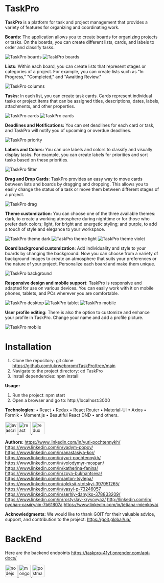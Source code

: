  # TaskPro

**TaskPro** is a platform for task and project management that provides a variety of features for organizing and coordinating work. 

**Boards:** The application allows you to create boards for organizing projects or tasks. On the boards, you can create different lists, cards, and labels to order and classify tasks. 
 
![TaskPro boards](./src/images/readmeImages/2023-07-04101008.png)
![TaskPro boards](./src/images/readmeImages/2023-07-04115653.png)

**Lists:** Within each board, you can create lists that represent stages or categories of a project. For example, you can create lists such as "In Progress," "Completed," and "Awaiting Review." 

![TaskPro columns](./src/images/readmeImages/2023-07-04101344.png)

**Tasks:** In each list, you can create task cards. Cards represent individual tasks or project items that can be assigned titles, descriptions, dates, labels, attachments, and other properties.

![TaskPro cards](./src/images/readmeImages/2023-07-04113041.png)
![TaskPro cards](./src/images/readmeImages/2023-07-04113149.png)

**Deadlines and Notifications:** You can set deadlines for each card or task, and TaskPro will notify you of upcoming or overdue deadlines.

![TaskPro priority](./src/images/readmeImages/2023-07-04113119.png)
 
**Labels and Colors:** You can use labels and colors to classify and visually display tasks. For example, you can create labels for priorities and sort tasks based on these priorities.

![TaskPro filter](./src/images/readmeImages/2023-07-04113119.png)
 
**Drag and Drop Cards:** TaskPro provides an easy way to move cards between lists and boards by dragging and dropping. This allows you to easily change the status of a task or move them between different stages of a project.

![TaskPro drag](./src/images/readmeImages/2023-07-04113349.png)
 
**Theme customization:** You can choose one of the three available themes: dark, to create a working atmosphere during nighttime or for those who prefer dark colors; light, for bright and energetic styling; and purple, to add a touch of style and elegance to your workspace.

![TaskPro theme dark](./src/images/readmeImages/2023-07-04173901.png)
![TaskPro theme light](./src/images/readmeImages/2023-07-04173958.png)
![TaskPro theme violet](./src/images/readmeImages/2023-07-04174046.png)

**Board background customization:** Add individuality and style to your boards by changing the background. Now you can choose from a variety of background images to create an atmosphere that suits your preferences or the nature of your project. Personalize each board and make them unique.

![TaskPro background](./src/images/readmeImages/2023-07-04174130.png)
 
**Responsive design and mobile support:** TaskPro is responsive and adapted for use on various devices. You can easily work with it on mobile phones, tablets, and PCs wherever you are comfortable.

![TaskPro desktop](./src/images/readmeImages/2023-07-04234125.png)
![TaskPro tablet](./src/images/readmeImages/2023-07-04174306.png)
![TaskPro mobile](./src/images/readmeImages/2023-07-04174409.png)
    
**User profile editing:** There is also the option to customize and enhance your profile in TaskPro. Change your name and add a profile picture. 

![TaskPro mobile](./src/images/readmeImages/2023-07-04174539.png)

 # Installation
1. Clone the repository: git clone https://github.com/ukrwebprom/TaskPro/tree/main 
2. Navigate to the project directory: cd TaskPro 
3. Install dependencies: npm install

**Usage:**
1. Run the project: npm start 
2. Open a browser and go to: http://localhost:3000

**Technologies:**
•	React
•	Redux
•	React Router
•	Material-UI
•	Axios
•	Formik
•	Moment.js
•	Beautiful React DND
•	and others.
<p align="left"> <a href="https://developer.mozilla.org/en-US/docs/Web/JavaScript" target="_blank" rel="noreferrer"> <img src="https://raw.githubusercontent.com/devicons/devicon/master/icons/javascript/javascript-original.svg" alt="javascript" width="40" height="40"/> </a> 
<a href="https://reactjs.org/" target="_blank" rel="noreferrer"> <img src="https://raw.githubusercontent.com/devicons/devicon/master/icons/react/react-original-wordmark.svg" alt="react" width="40" height="40"/> </a> 
<a href="https://redux.js.org" target="_blank" rel="noreferrer"> <img src="https://raw.githubusercontent.com/devicons/devicon/master/icons/redux/redux-original.svg" alt="redux" width="40" height="40"/> </a> </p>

**Authors:**
https://www.linkedin.com/in/yuri-pochtennykh/
https://www.linkedin.com/in/vadym-popov/
https://www.linkedin.com/in/anastasiya-kor/
https://www.linkedin.com/in/yuri-pochtennykh/
https://www.linkedin.com/in/volodymyr-mospan/
https://www.linkedin.com/in/katherina-fanina/
https://www.linkedin.com/in/zoya-bukhantseva/
https://www.linkedin.com/in/anton-tsylepa/
https://www.linkedin.com/in/oleksii-stotskyi-397951265/
https://www.linkedin.com/in/vasyl-p-73246057
https://www.linkedin.com/in/serhiy-danylko-378833209/
https://www.linkedin.com/in/rostyslav-kryvovyaz/
http://linkedin.com/in/руслан-самігулін-7b61807a
https://www.linkedin.com/in/tetiana-mienkova/

**Acknowledgments:**
We would like to thank GOIT for their valuable advice, support, and contribution to the project: 
https://goit.global/ua/
# BackEnd
Here are the backend endpoints
https://taskpro-41yf.onrender.com/api-docs/
<p align="left"><a href="https://nodejs.org" target="_blank" rel="noreferrer"> <img src="https://raw.githubusercontent.com/devicons/devicon/master/icons/nodejs/nodejs-original-wordmark.svg" alt="nodejs" width="40" height="40"/> <a href="https://www.mongodb.com/" target="_blank" rel="noreferrer"> <img src="https://raw.githubusercontent.com/devicons/devicon/master/icons/mongodb/mongodb-original-wordmark.svg" alt="mongodb" width="40" height="40"/> </a></a> <a href="https://postman.com" target="_blank" rel="noreferrer"> <img src="https://www.vectorlogo.zone/logos/getpostman/getpostman-icon.svg" alt="postman" width="40" height="40"/> </a></p>